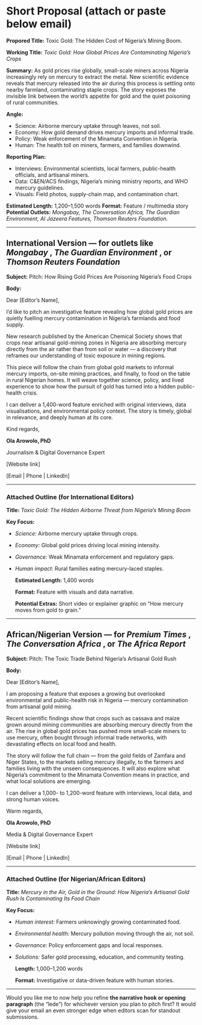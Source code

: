 # **Short Proposal (attach or paste below email)**

**Propored Title:** Toxic Gold: The Hidden Cost of Nigeria’s Mining Boom.

**Working Title:** *Toxic Gold: How Global Prices Are Contaminating Nigeria’s Crops*

**Summary:**
As gold prices rise globally, small-scale miners across Nigeria increasingly rely on mercury to extract the metal. New scientific evidence reveals that mercury released into the air during this process is settling onto nearby farmland, contaminating staple crops. The story exposes the invisible link between the world’s appetite for gold and the quiet poisoning of rural communities.

**Angle:**

* Science: Airborne mercury uptake through leaves, not soil.
* Economy: How gold demand drives mercury imports and informal trade.
* Policy: Weak enforcement of the Minamata Convention in Nigeria.
* Human: The health toll on miners, farmers, and families downwind.

**Reporting Plan:**

* Interviews: Environmental scientists, local farmers, public-health officials, and artisanal miners.
* Data: C&EN/ACS findings, Nigeria’s mining ministry reports, and WHO mercury guidelines.
* Visuals: Field photos, supply-chain map, and contamination chart.

**Estimated Length:** 1,200–1,500 words
**Format:** Feature / multimedia story
**Potential Outlets:** *Mongabay, The Conversation Africa, The Guardian Environment, Al Jazeera Features, Thomson Reuters Foundation.*


---

## **International Version — for outlets like  *Mongabay* ,  *The Guardian Environment* , or *Thomson Reuters Foundation***

**Subject:** Pitch: How Rising Gold Prices Are Poisoning Nigeria’s Food Crops

**Body:**

Dear [Editor’s Name],

I’d like to pitch an investigative feature revealing how global gold prices are quietly fuelling mercury contamination in Nigeria’s farmlands and food supply.

New research published by the American Chemical Society shows that crops near artisanal gold-mining zones in Nigeria are absorbing mercury directly from the air rather than from soil or water — a discovery that reframes our understanding of toxic exposure in mining regions.

This piece will follow the chain from global gold markets to informal mercury imports, on-site mining practices, and finally, to food on the table in rural Nigerian homes. It will weave together science, policy, and lived experience to show how the pursuit of gold has turned into a hidden public-health crisis.

I can deliver a 1,400-word feature enriched with original interviews, data visualisations, and environmental policy context. The story is timely, global in relevance, and deeply human at its core.

Kind regards,

**Ola Arowolo, PhD**

Journalism & Digital Governance Expert

[Website link]

[Email | Phone | LinkedIn]

---

### **Attached Outline (for International Editors)**

**Title:** *Toxic Gold: The Hidden Airborne Threat from Nigeria’s Mining Boom*

**Key Focus:**

* *Science:* Airborne mercury uptake through crops.
* *Economy:* Global gold prices driving local mining intensity.
* *Governance:* Weak Minamata enforcement and regulatory gaps.
* *Human impact:* Rural families eating mercury-laced staples.

  **Estimated Length:** 1,400 words

  **Format:** Feature with visuals and data narrative.

  **Potential Extras:** Short video or explainer graphic on “How mercury moves from gold to grain.”

---

## **African/Nigerian Version — for  *Premium Times* ,  *The Conversation Africa* , or *The Africa Report***

**Subject:** Pitch: The Toxic Trade Behind Nigeria’s Artisanal Gold Rush

**Body:**

Dear [Editor’s Name],

I am proposing a feature that exposes a growing but overlooked environmental and public-health risk in Nigeria — mercury contamination from artisanal gold mining.

Recent scientific findings show that crops such as cassava and maize grown around mining communities are absorbing mercury directly from the air. The rise in global gold prices has pushed more small-scale miners to use mercury, often bought through informal trade networks, with devastating effects on local food and health.

The story will follow the full chain — from the gold fields of Zamfara and Niger States, to the markets selling mercury illegally, to the farmers and families living with the unseen consequences. It will also explore what Nigeria’s commitment to the Minamata Convention means in practice, and what local solutions are emerging.

I can deliver a 1,000- to 1,200-word feature with interviews, local data, and strong human voices.

Warm regards,

**Ola Arowolo, PhD**

Media & Digital Governance Expert

[Website link]

[Email | Phone | LinkedIn]

---

### **Attached Outline (for Nigerian/African Editors)**

**Title:** *Mercury in the Air, Gold in the Ground: How Nigeria’s Artisanal Gold Rush Is Contaminating Its Food Chain*

**Key Focus:**

* *Human interest:* Farmers unknowingly growing contaminated food.
* *Environmental health:* Mercury pollution moving through the air, not soil.
* *Governance:* Policy enforcement gaps and local responses.
* *Solutions:* Safer gold processing, education, and community testing.

  **Length:** 1,000–1,200 words

  **Format:** Investigative or data-driven feature with human stories.

---

Would you like me to now help you refine **the narrative hook or opening paragraph** (the “lede”) for whichever version you plan to pitch first? It would give your email an even stronger edge when editors scan for standout submissions.
